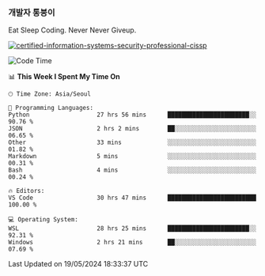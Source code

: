 ### 개발자 통붕이
Eat Sleep Coding.
Never Never Giveup.

[![certified-information-systems-security-professional-cissp](https://user-images.githubusercontent.com/44606727/157613689-acd84ec6-5f8f-4e79-89d9-a8d51f033634.png)](https://www.credly.com/badges/f394a010-85a0-450b-9136-8043af01d71c/public_url)

<!--START_SECTION:waka-->
![Code Time](http://img.shields.io/badge/Code%20Time-2%2C944%20hrs%2011%20mins-blue)

📊 **This Week I Spent My Time On** 

```text
🕑︎ Time Zone: Asia/Seoul

💬 Programming Languages: 
Python                   27 hrs 56 mins      ███████████████████████░░   90.76 % 
JSON                     2 hrs 2 mins        ██░░░░░░░░░░░░░░░░░░░░░░░   06.65 % 
Other                    33 mins             ░░░░░░░░░░░░░░░░░░░░░░░░░   01.82 % 
Markdown                 5 mins              ░░░░░░░░░░░░░░░░░░░░░░░░░   00.31 % 
Bash                     4 mins              ░░░░░░░░░░░░░░░░░░░░░░░░░   00.24 % 

🔥 Editors: 
VS Code                  30 hrs 47 mins      █████████████████████████   100.00 % 

💻 Operating System: 
WSL                      28 hrs 25 mins      ███████████████████████░░   92.31 % 
Windows                  2 hrs 21 mins       ██░░░░░░░░░░░░░░░░░░░░░░░   07.69 % 
```


 Last Updated on 19/05/2024 18:33:37 UTC
<!--END_SECTION:waka-->
